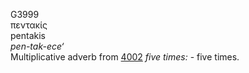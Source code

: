 <body>
  <p>G3999<br>  πεντακίς  <br> pentakis  <br><i>pen-tak-ece‘ </i><br>Multiplicative adverb from <a href="g4002.htm">4002</a>  <i>five</i> <i>times:</i> - five times.<br></p>
 </body>